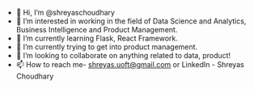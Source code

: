 - 👋 Hi, I’m @shreyaschoudhary
- 👀 I’m interested in working in the field of Data Science and Analytics, Business Intelligence and Product Management.
- 🌱 I’m currently learning Flask, React Framework.
- 🌱 I’m currently trying to get into product management.
- 💞️ I’m looking to collaborate on anything related to data, product!
- 📫 How to reach me- shreyas.uoft@gmail.com or LinkedIn - Shreyas Choudhary

<!---
shreyaschoudhary/shreyaschoudhary is a ✨ special ✨ repository because its `README.md` (this file) appears on your GitHub profile.
You can click the Preview link to take a look at your changes.
--->

